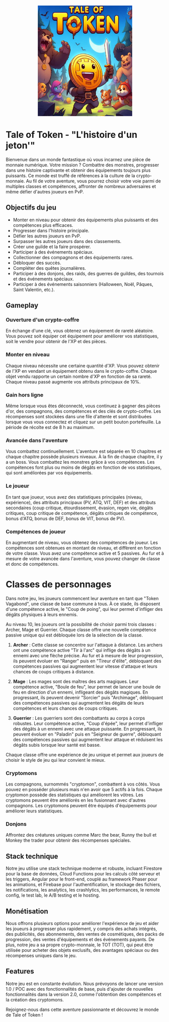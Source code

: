 <p align="center">
  <img src="img/logo.jpg" width="300" height="350">
</p>

# Tale of Token - "L'histoire d'un jeton'"

Bienvenue dans un monde fantastique où vous incarnez une pièce de monnaie numérique. Votre mission ? Combattre des monstres, progresser dans une histoire captivante et obtenir des équipements toujours plus puissants. Ce monde est truffé de références à la culture de la crypto-monnaie. Au fil de votre aventure, vous pourrez choisir votre voie parmi de multiples classes et compétences, affronter de nombreux adversaires et même défier d'autres joueurs en PvP.

## Objectifs du jeu

- Monter en niveau pour obtenir des équipements plus puissants et des compétences plus efficaces.
- Progresser dans l'histoire principale.
- Défier les autres joueurs en PvP.
- Surpasser les autres joueurs dans des classements.
- Créer une guilde et la faire prospérer.
- Participer à des événements spéciaux.
- Collectionner des compagnons et des équipements rares.
- Débloquer des succès.
- Compléter des quêtes journalières.
- Participer à des donjons, des raids, des guerres de guildes, des tournois et des événements spéciaux.
- Participer à des événements saisonniers (Halloween, Noël, Pâques, Saint Valentin, etc.).

## Gameplay

### Ouverture d'un crypto-coffre

En échange d'une clé, vous obtenez un équipement de rareté aléatoire. Vous pouvez soit équiper cet équipement pour améliorer vos statistiques, soit le vendre pour obtenir de l'XP et des pièces.

### Monter en niveau

Chaque niveau nécessite une certaine quantité d'XP. Vous pouvez obtenir de l'XP en vendant un équipement obtenu dans le crypto-coffre. Chaque objet vendu rapporte un certain nombre d'XP en fonction de sa rareté. Chaque niveau passé augmente vos attributs principaux de 10%.

### Gain hors ligne

Même lorsque vous êtes déconnecté, vous continuez à gagner des pièces d'or, des compagnons, des compétences et des clés de crypto-coffre. Les récompenses sont stockées dans une file d'attente et sont distribuées lorsque vous vous connectez et cliquez sur un petit bouton portefeuille. La période de récolte est de 8 h au maximum.

### Avancée dans l'aventure

Vous combattez continuellement. L'aventure est séparée en 10 chapitres et chaque chapitre possède plusieurs niveaux. À la fin de chaque chapitre, il y a un boss. Vous combattez les monstres grâce à vos compétences. Les compétences font plus ou moins de dégâts en fonction de vos statistiques, qui sont améliorées par vos équipements.

### Le joueur

En tant que joueur, vous avez des statistiques principales (niveau, expérience), des attributs principaux (PV, ATQ, VIT, DEF) et des attributs secondaires (coup critique, étourdissement, évasion, regen vie, dégâts critiques, coup critique de compétence, dégâts critiques de compétence, bonus d'ATQ, bonus de DEF, bonus de VIT, bonus de PV).

### Compétences de joueur

En augmentant de niveau, vous obtenez des compétences de joueur. Les compétences sont obtenues en montant de niveau, et diffèrent en fonction de votre classe. Vous avez une compétence active et 5 passives. Au fur et à mesure de votre avancée dans l'aventure, vous pouvez changer de classe et donc de compétences.

# Classes de personnages

Dans notre jeu, les joueurs commencent leur aventure en tant que "Token Vagabond", une classe de base commune à tous. À ce stade, ils disposent d'une compétence active, le "Coup de poing", qui leur permet d'infliger des dégâts physiques à leurs ennemis.

Au niveau 10, les joueurs ont la possibilité de choisir parmi trois classes : Archer, Mage et Guerrier. Chaque classe offre une nouvelle compétence passive unique qui est débloquée lors de la sélection de la classe.

1. **Archer** : Cette classe se concentre sur l'attaque à distance. Les archers ont une compétence active "Tir à l'arc" qui inflige des dégâts à un ennemi avec une flèche précise. Au fur et à mesure de leur progression, ils peuvent évoluer en "Ranger" puis en "Tireur d'élite", débloquant des compétences passives qui augmentent leur vitesse d'attaque et leurs chances de coups critiques à distance.

2. **Mage** : Les mages sont des maîtres des arts magiques. Leur compétence active, "Boule de feu", leur permet de lancer une boule de feu en direction d'un ennemi, infligeant des dégâts magiques. En progressant, ils peuvent devenir "Sorcier" puis "Archimage", débloquant des compétences passives qui augmentent les dégâts de leurs compétences et leurs chances de coups critiques.

3. **Guerrier** : Les guerriers sont des combattants au corps à corps robustes. Leur compétence active, "Coup d'épée", leur permet d'infliger des dégâts à un ennemi avec une attaque puissante. En progressant, ils peuvent évoluer en "Paladin" puis en "Seigneur de guerre", débloquant des compétences passives qui augmentent leur attaque et réduisent les dégâts subis lorsque leur santé est basse.

Chaque classe offre une expérience de jeu unique et permet aux joueurs de choisir le style de jeu qui leur convient le mieux.

### Cryptomons

Les compagnons, surnommés "cryptomon", combattent à vos côtés. Vous pouvez en posséder plusieurs mais n'en avoir que 5 actifs à la fois. Chaque cryptomon possède des statistiques qui améliorent les vôtres. Les cryptomons peuvent être améliorés en les fusionnant avec d'autres compagnons. Les cryptomons peuvent être équipés d'équipements pour améliorer leurs statistiques.

### Donjons

Affrontez des créatures uniques comme Marc the bear, Runny the bull et Monkey the trader pour obtenir des récompenses spéciales.

## Stack technique

Notre jeu utilise une stack technique moderne et robuste, incluant Firestore pour la base de données, Cloud Functions pour les calculs côté serveur et les triggers, Angular pour le front-end, couplé au framework Phaser pour les animations, et Firebase pour l'authentification, le stockage des fichiers, les notifications, les analytics, les crashlytics, les performances, le remote config, le test lab, le A/B testing et le hosting.

## Monétisation

Nous offrons plusieurs options pour améliorer l'expérience de jeu et aider les joueurs à progresser plus rapidement, y compris des achats intégrés, des publicités, des abonnements, des ventes de cosmétiques, des packs de progression, des ventes d'équipements et des événements payants. De plus, notre jeu a sa propre crypto-monnaie, le TOT (TOT), qui peut être utilisée pour acheter des objets exclusifs, des avantages spéciaux ou des récompenses uniques dans le jeu.

## Features

Notre jeu est en constante évolution. Nous prévoyons de lancer une version 1.0 / POC avec des fonctionnalités de base, puis d'ajouter de nouvelles fonctionnalités dans la version 2.0, comme l'obtention des compétences et la création des cryptomons.

Rejoignez-nous dans cette aventure passionnante et découvrez le monde de Tale of Token !
